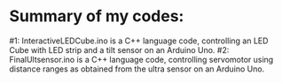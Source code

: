 # Summary of my codes:

#1: InteractiveLEDCube.ino is a C++ language code, controlling an LED Cube with LED strip and a tilt sensor on an Arduino Uno.
#2: FinalUltsensor.ino is a C++ language code, controlling servomotor using distance ranges as obtained from the ultra sensor on an Arduino Uno. 
